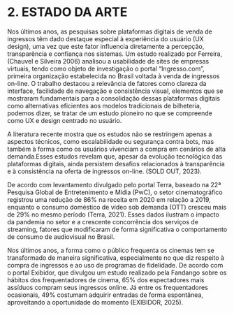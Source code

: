 # 2. ESTADO DA ARTE

Nos últimos anos, as pesquisas sobre plataformas digitais de venda de ingressos têm dado destaque especial à experiência do usuário (UX design), uma vez que este fator influencia diretamente a percepção, transparência e confiança nos sistemas. Um estudo realizado por Ferreira, (Chauvel e Silveira 2006) analisou a usabilidade de sites de empresas virtuais, tendo como objeto de investigação o portal “Ingresso.com”, primeira organização estabelecida no Brasil voltada à venda de ingressos on-line. O trabalho destacou a relevância de fatores como clareza da interface, facilidade de navegação e consistência visual, elementos que se mostraram fundamentais para a consolidação dessas plataformas digitais como alternativas eficientes aos modelos tradicionais de bilheteria, podemos dizer, se tratar de um estudo pioneiro no que se compreende como UX e design centrado no usuário. 

A literatura recente mostra que os estudos não se restringem apenas a aspectos técnicos, como escalabilidade ou segurança contra bots, mas também à forma como os usuários vivenciam a compra em cenários de alta demanda.Esses estudos revelam que, apesar da evolução tecnológica das plataformas digitais, ainda persistem desafios relacionados à transparência e à consistência na oferta de ingressos on-line. (SOLD OUT, 2023).

De acordo com levantamento divulgado pelo portal Terra, baseado na 22ª Pesquisa Global de Entretenimento e Mídia (PwC), o setor cinematográfico registrou uma redução de 86% na receita em 2020 em relação a 2019, enquanto o consumo doméstico de vídeo sob demanda (OTT) cresceu mais de 29% no mesmo período (Terra, 2021). Esses dados ilustram o impacto da pandemia no setor e a crescente concorrência dos serviços de streaming, fatores que modificaram de forma significativa o comportamento de consumo de audiovisual no Brasil.

Nos últimos anos, a forma como o público frequenta os cinemas tem se transformado de maneira significativa, especialmente no que diz respeito à compra de ingressos e ao uso de programas de fidelidade. De acordo com o portal Exibidor, que divulgou um estudo realizado pela Fandango sobre os hábitos dos frequentadores de cinema, 65% dos espectadores mais assíduos compram seus ingressos online. Já entre os frequentadores ocasionais, 49% costumam adquirir entradas de forma espontânea, aproveitando a oportunidade do momento (EXIBIDOR, 2025).
